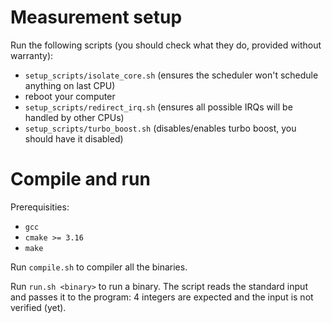 # Measurement setup

Run the following scripts (you should check what they do, provided without warranty):
- `setup_scripts/isolate_core.sh` (ensures the scheduler won't schedule anything on last CPU)
- reboot your computer
- `setup_scripts/redirect_irq.sh` (ensures all possible IRQs will be handled by other CPUs)
- `setup_scripts/turbo_boost.sh` (disables/enables turbo boost, you should have it disabled)

# Compile and run

Prerequisities:
- `gcc`
- `cmake >= 3.16`
- `make`

Run `compile.sh` to compiler all the binaries.

Run `run.sh <binary>` to run a binary. The script reads the standard input and passes it to the program: 
4 integers are expected and the input is not verified (yet).
